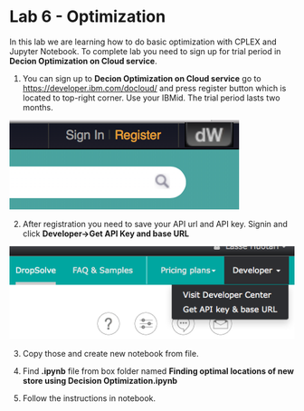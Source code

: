 # Lab 6 - Optimization

In this lab we are learning how to do basic optimization with CPLEX and Jupyter Notebook. To complete lab you need to sign up for trial period in **Decion Optimization on Cloud service**.

1. You can sign up to **Decion Optimization on Cloud service** go to https://developer.ibm.com/docloud/ and press register button which is located to top-right corner. Use your IBMid. The trial period lasts two months.

![](LAB6-images/optimization-2.png)


2. After registration you need to save your API url and API key. Signin and click **Developer->Get API Key and base URL**

![](LAB6-images/optimization-1.png)

3. Copy those and create new notebook from file.

4. Find **.ipynb** file from box folder named **Finding optimal locations of new store using Decision Optimization.ipynb**

5. Follow the instructions in notebook.
